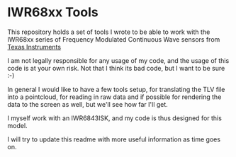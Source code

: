 # IWR68xx Tools

This repository holds a set of tools I wrote to be able to work with the IWR68xx series of Frequency Modulated Continuous Wave sensors from [Texas Instruments](https://www.ti.com/sensors/mmwave-radar/overview.html)

I am not legally responsible for any usage of my code, and the usage of this code is at your own risk. Not that I think its bad code, but I want to be sure :-)

In general I would like to have a few tools setup, for translating the TLV file into a pointcloud, for reading in raw data and if possible for rendering the data to the screen as well, but we'll see how far I'll get.

I myself work with an IWR6843ISK, and my code is thus designed for this model.

I will try to update this readme with more useful information as time goes on.
